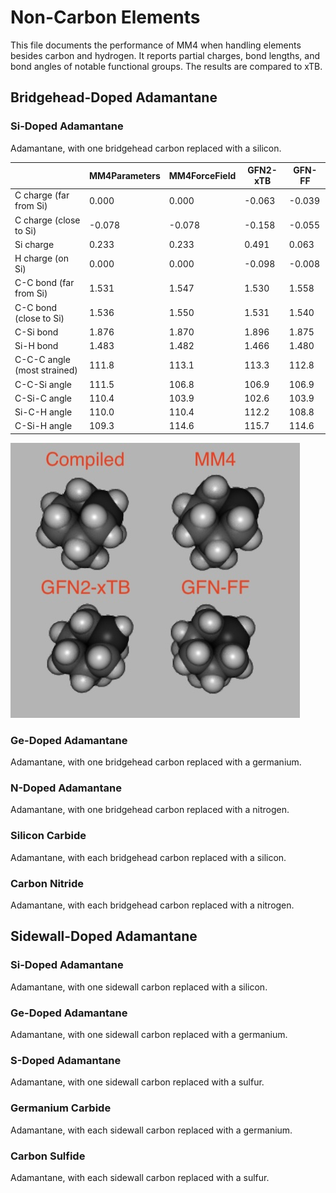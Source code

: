 # Non-Carbon Elements

This file documents the performance of MM4 when handling elements besides carbon and hydrogen. It reports partial charges, bond lengths, and bond angles of notable functional groups. The results are compared to xTB.

## Bridgehead-Doped Adamantane

### Si-Doped Adamantane

Adamantane, with one bridgehead carbon replaced with a silicon.

|                             | MM4Parameters | MM4ForceField | GFN2-xTB | GFN-FF  |
| --------------------------- | ------------- | ------------- | -------- | ------- |
| C charge (far from Si)      | 0.000         | 0.000         | \-0.063  | \-0.039 |
| C charge (close to Si)      | \-0.078       | \-0.078       | \-0.158  | \-0.055 |
| Si charge                   | 0.233         | 0.233         | 0.491    | 0.063   |
| H charge (on Si)            | 0.000         | 0.000         | \-0.098  | \-0.008 |
| C-C bond (far from Si)      | 1.531         | 1.547         | 1.530    | 1.558   |
| C-C bond (close to Si)      | 1.536         | 1.550         | 1.531    | 1.540   |
| C-Si bond                   | 1.876         | 1.870         | 1.896    | 1.875   |
| Si-H bond                   | 1.483         | 1.482         | 1.466    | 1.480   |
| C-C-C angle (most strained) | 111.8         | 113.1         | 113.3    | 112.8   |
| C-C-Si angle                | 111.5         | 106.8         | 106.9    | 106.9   |
| C-Si-C angle                | 110.4         | 103.9         | 102.6    | 103.9   |
| Si-C-H angle                | 110.0         | 110.4         | 112.2    | 108.8   |
| C-Si-H angle                | 109.3         | 114.6         | 115.7    | 114.6   |

![Si Doped Adamantane Bridgehead](./SiDopedAdamantane_Bridgehead.jpg)

### Ge-Doped Adamantane

Adamantane, with one bridgehead carbon replaced with a germanium.

### N-Doped Adamantane

Adamantane, with one bridgehead carbon replaced with a nitrogen.

### Silicon Carbide

Adamantane, with each bridgehead carbon replaced with a silicon.

### Carbon Nitride

Adamantane, with each bridgehead carbon replaced with a nitrogen.

## Sidewall-Doped Adamantane

### Si-Doped Adamantane

Adamantane, with one sidewall carbon replaced with a silicon.

### Ge-Doped Adamantane

Adamantane, with one sidewall carbon replaced with a germanium.

### S-Doped Adamantane

Adamantane, with one sidewall carbon replaced with a sulfur.

### Germanium Carbide

Adamantane, with each sidewall carbon replaced with a germanium.

### Carbon Sulfide

Adamantane, with each sidewall carbon replaced with a sulfur.
